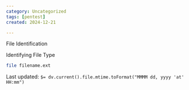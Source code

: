 ```yaml
---
category: Uncategorized
tags: [pentest]
created: 2024-12-21

---
```

File Identification

Identifying File Type

~~~bash
file filename.ext
~~~


Last updated: `$= dv.current().file.mtime.toFormat("MMMM dd, yyyy 'at' HH:mm")`
